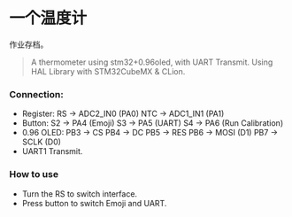 # 一个温度计

作业存档。
> A thermometer using stm32+0.96oled, with UART Transmit.
> Using HAL Library with STM32CubeMX & CLion.

### Connection:
- Register:
  RS -> ADC2_IN0 (PA0)
  NTC -> ADC1_IN1 (PA1)
- Button:
  S2 -> PA4 (Emoji)
  S3 -> PA5 (UART)
  S4 -> PA6 (Run Calibration)
- 0.96 OLED:
  PB3 -> CS
  PB4 -> DC
  PB5 -> RES
  PB6 -> MOSI (D1)
  PB7 -> SCLK (D0)
- UART1 Transmit.

### How to use
- Turn the RS to switch interface.
- Press button to switch Emoji and UART.
